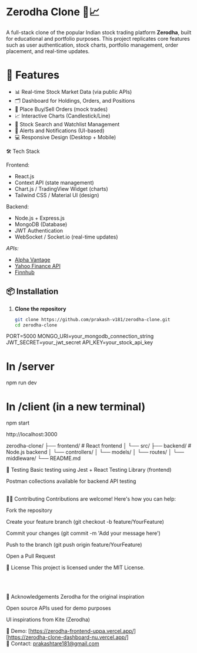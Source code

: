 # Zerodha Clone 🧾📈

A full-stack clone of the popular Indian stock trading platform **Zerodha**, built for educational and portfolio purposes. This project replicates core features such as user authentication, stock charts, portfolio management, order placement, and real-time updates.

# 🚀 Features


- 📊 Real-time Stock Market Data (via public APIs)
- 🗂️ Dashboard for Holdings, Orders, and Positions
- 🧾 Place Buy/Sell Orders (mock trades)
- 📈 Interactive Charts (Candlestick/Line)
- 🔎 Stock Search and Watchlist Management
- 🔔 Alerts and Notifications (UI-based)
- 💻 Responsive Design (Desktop + Mobile)

🛠️ Tech Stack

Frontend:
- React.js 
- Context API (state management)
- Chart.js / TradingView Widget (charts)
- Tailwind CSS / Material UI (design)

Backend:
- Node.js + Express.js
- MongoDB (Database)
- JWT Authentication
- WebSocket / Socket.io (real-time updates)

*APIs:*
- [Alpha Vantage](https://www.alphavantage.co/)
- [Yahoo Finance API](https://www.yahoofinanceapi.com/)
- [Finnhub](https://finnhub.io/)

## 📦 Installation

1. **Clone the repository**
   ```bash
   git clone https://github.com/prakash-v181/zerodha-clone.git
   cd zerodha-clone

PORT=5000
MONGO_URI=your_mongodb_connection_string
JWT_SECRET=your_jwt_secret
API_KEY=your_stock_api_key


# In /server
npm run dev

# In /client (in a new terminal)
npm start

http://localhost:3000
<br/>

zerodha-clone/
├── frontend/        # React frontend
│   └── src/
├── backend/         # Node.js backend
│   └── controllers/
│   └── models/
│   └── routes/
│   └── middleware/
└── README.md

🧪 Testing
Basic testing using Jest + React Testing Library (frontend)

Postman collections available for backend API testing

<br/>
🧑‍💻 Contributing
Contributions are welcome! Here's how you can help:

Fork the repository

Create your feature branch (git checkout -b feature/YourFeature)

Commit your changes (git commit -m 'Add your message here')

Push to the branch (git push origin feature/YourFeature)

Open a Pull Request
<br/>

📃 License
This project is licensed under the MIT License.

<br/>
<br/>

🙏 Acknowledgements
Zerodha for the original inspiration

Open source APIs used for demo purposes
<br/>

UI inspirations from Kite (Zerodha)

🔗 Demo: [https://zerodha-frontend-uppa.vercel.app/] <br/>
	 [https://zerodha-clone-dashboard-nu.vercel.app/] <br>
📧 Contact: prakashtare181@gmail.com

